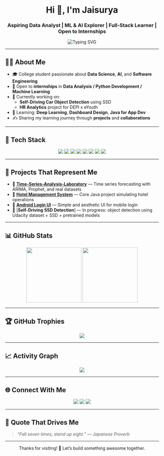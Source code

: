 <h1 align="center">Hi 👋, I'm Jaisurya</h1>
<h3 align="center">Aspiring Data Analyst | ML & AI Explorer | Full-Stack Learner | Open to Internships</h3>

<p align="center">
  <img src="https://readme-typing-svg.herokuapp.com?font=Fira+Code&duration=3000&pause=1000&color=00F5D4&center=true&vCenter=true&width=435&lines=Data+Driven.+Growth+Focused.;Python%2C+Power+BI%2C+ML%2C+SQL...;Leveling+Up+1%25+Every+Day!🚀" alt="Typing SVG" />
</p>

---

## 👨‍💻 About Me

- 🎓 College student passionate about **Data Science**, **AI**, and **Software Engineering**
- 💼 Open to **internships** in **Data Analysis / Python Development / Machine Learning**
- 🧠 Currently working on:
  - **Self-Driving Car Object Detection** using SSD
  - **HR Analytics** project for DEPI x eYouth
- 🌱 Learning: **Deep Learning**, **Dashboard Design**, **Java for App Dev**
- ✍️ Sharing my learning journey through **projects** and **collaborations**

---

## 🧰 Tech Stack

<p align="center">
  <img src="https://img.shields.io/badge/Python-306998?style=for-the-badge&logo=python&logoColor=white"/>
  <img src="https://img.shields.io/badge/SQL-003B57?style=for-the-badge&logo=postgresql&logoColor=white"/>
  <img src="https://img.shields.io/badge/PowerBI-F2C811?style=for-the-badge&logo=powerbi&logoColor=black"/>
  <img src="https://img.shields.io/badge/Scikit--Learn-F7931E?style=for-the-badge&logo=scikit-learn&logoColor=white"/>
  <img src="https://img.shields.io/badge/Pandas-150458?style=for-the-badge&logo=pandas&logoColor=white"/>
  <img src="https://img.shields.io/badge/Java-ED8B00?style=for-the-badge&logo=java&logoColor=white"/>
  <img src="https://img.shields.io/badge/Jupyter-F37626?style=for-the-badge&logo=jupyter&logoColor=white"/>
  <img src="https://img.shields.io/badge/Android-3DDC84?style=for-the-badge&logo=android&logoColor=white"/>
</p>

---

## 🚀 Projects That Represent Me

- 🧠 [**Time-Series-Analysis-Laboratory**](https://github.com/JaisuryaB/Time-Series-Analysis-Laboratory) — Time series forecasting with ARIMA, Prophet, and real datasets
- 🏨 [**Hotel Management System**](https://github.com/JaisuryaB/HOTEL-MANAGEMENT-SYSTEM) — Core Java project simulating hotel operations
- 📱 [**Android Login UI**](https://github.com/JaisuryaB/Android_Login_UI) — Simple and aesthetic UI for mobile login
- 🤖 [**Self-Driving SSD Detection**] — In progress: object detection using Udacity dataset + SSD + pretrained models

---

## 📊 GitHub Stats

<p align="center">
  <img src="https://github-readme-stats.vercel.app/api?username=JaisuryaB&show_icons=true&theme=tokyonight" height="180"/>
  <img src="https://github-readme-streak-stats.herokuapp.com?user=JaisuryaB&theme=tokyonight" height="180"/>
</p>

---

## 🏆 GitHub Trophies

<p align="center">
  <img src="https://github-profile-trophy.vercel.app/?username=JaisuryaB&theme=algolia&margin-w=10&no-bg=true&no-frame=true"/>
</p>

---

## 📈 Activity Graph

<p align="center">
  <img src="https://github-readme-activity-graph.vercel.app/graph?username=JaisuryaB&theme=dracula" />
</p>

---

## 🌐 Connect With Me

<p align="center">
  <a href="https://www.linkedin.com/in/jai-surya-b-58a818258"><img src="https://img.shields.io/badge/LinkedIn-blue?style=for-the-badge&logo=linkedin" /></a>
  <a href="mailto:your.email@gmail.com"><img src="https://img.shields.io/badge/Gmail-D14836?style=for-the-badge&logo=gmail&logoColor=white" /></a>
  <a href="https://github.com/JaisuryaB"><img src="https://img.shields.io/badge/GitHub-100000?style=for-the-badge&logo=github&logoColor=white" /></a>
</p>

---

## 💬 Quote That Drives Me

> _“Fall seven times, stand up eight.”_ — *Japanese Proverb*

---

<p align="center">
  Thanks for visiting! 🙌 Let’s build something awesome together.  
</p>
